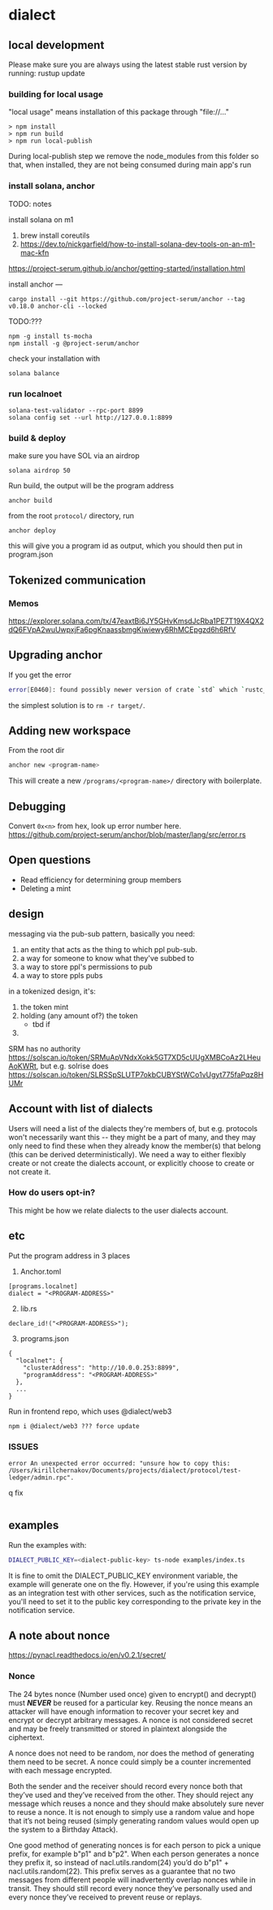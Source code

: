 # dialect

## local development

Please make sure you are always using the latest stable rust version by running: rustup update

### building for local usage

"local usage" means installation of this package through "file://..."

```
> npm install
> npm run build
> npm run local-publish
```

During local-publish step we remove the node_modules from this folder so that, when installed, they are not being consumed during main app's run

### install solana, anchor

TODO: notes

install solana on m1

1. brew install coreutils
2. https://dev.to/nickgarfield/how-to-install-solana-dev-tools-on-an-m1-mac-kfn

https://project-serum.github.io/anchor/getting-started/installation.html

install anchor —

```
cargo install --git https://github.com/project-serum/anchor --tag v0.18.0 anchor-cli --locked
```

TODO:???

```
npm -g install ts-mocha
npm install -g @project-serum/anchor
```

check your installation with

```
solana balance
```

### run localnoet

```
solana-test-validator --rpc-port 8899
solana config set --url http://127.0.0.1:8899
```

### build & deploy

make sure you have SOL via an airdrop

```
solana airdrop 50
```

Run build, the output will be the program address

```
anchor build
```

from the root `protocol/` directory, run

```
anchor deploy
```

this will give you a program id as output, which you should then put in program.json

## Tokenized communication

### Memos

https://explorer.solana.com/tx/47eaxtBi6JY5GHvKmsdJcRba1PE7T19X4QX2dQ6FVpA2wuUwpxjFa6pgKnaassbmgKiwiewy6RhMCEpgzd6h6RfV

## Upgrading anchor

If you get the error

```bash
error[E0460]: found possibly newer version of crate `std` which `rustc_version` depends on
```

the simplest solution is to `rm -r target/`.

## Adding new workspace

From the root dir

```bash
anchor new <program-name>
```

This will create a new `/programs/<program-name>/` directory with boilerplate.

## Debugging

Convert `0x<n>` from hex, look up error number here. https://github.com/project-serum/anchor/blob/master/lang/src/error.rs

## Open questions

- Read efficiency for determining group members
- Deleting a mint

## design

messaging via the pub-sub pattern, basically you need:

1. an entity that acts as the thing to which ppl pub-sub.
2. a way for someone to know what they've subbed to
3. a way to store ppl's permissions to pub
4. a way to store ppls pubs

in a tokenized design, it's:

1. the token mint
2. holding (any amount of?) the token
   - tbd if
3.

SRM has no authority https://solscan.io/token/SRMuApVNdxXokk5GT7XD5cUUgXMBCoAz2LHeuAoKWRt, but e.g. solrise does https://solscan.io/token/SLRSSpSLUTP7okbCUBYStWCo1vUgyt775faPqz8HUMr

## Account with list of dialects

Users will need a list of the dialects they're members of, but e.g. protocols won't necessarily want this -- they might be a part of many, and they may only need to find these when they already know the member(s) that belong (this can be derived deterministically). We need a way to either flexibly create or not create the dialects account, or explicitly choose to create or not create it.

### How do users opt-in?

This might be how we relate dialects to the user dialects account.

## etc

Put the program address in 3 places

1. Anchor.toml

```
[programs.localnet]
dialect = "<PROGRAM-ADDRESS>"
```

2. lib.rs

```
declare_id!("<PROGRAM-ADDRESS>");
```

3. programs.json

```
{
  "localnet": {
    "clusterAddress": "http://10.0.0.253:8899",
    "programAddress": "<PROGRAM-ADDRESS>"
  },
  ...
}
```

Run in frontend repo, which uses @dialect/web3

```
npm i @dialect/web3 ??? force update
```

### ISSUES

```
error An unexpected error occurred: "unsure how to copy this: /Users/kirillchernakov/Documents/projects/dialect/protocol/test-ledger/admin.rpc".
```

q fix

```

```

## examples

Run the examples with:

```bash
DIALECT_PUBLIC_KEY=<dialect-public-key> ts-node examples/index.ts
```

It is fine to omit the DIALECT_PUBLIC_KEY environment variable, the example will generate one on the fly. However, if you're using this example as an integration test with other services, such as the notification service, you'll need to set it to the public key corresponding to the private key in the notification service.

## A note about nonce
https://pynacl.readthedocs.io/en/v0.2.1/secret/

### Nonce
The 24 bytes nonce (Number used once) given to encrypt() and decrypt() must ***NEVER*** be reused for a particular key.
Reusing the nonce means an attacker will have enough information to recover your secret key and encrypt or decrypt arbitrary messages.
A nonce is not considered secret and may be freely transmitted or stored in plaintext alongside the ciphertext.

A nonce does not need to be random, nor does the method of generating them need to be secret.
A nonce could simply be a counter incremented with each message encrypted.

Both the sender and the receiver should record every nonce both that they’ve used and they’ve received from the other.
They should reject any message which reuses a nonce and they should make absolutely sure never to reuse a nonce.
It is not enough to simply use a random value and hope that it’s not being reused (simply generating random values would open up the system to a Birthday Attack).

One good method of generating nonces is for each person to pick a unique prefix, for example b"p1" and b"p2". When each person generates a nonce they prefix it, so instead of nacl.utils.random(24) you’d do b"p1" + nacl.utils.random(22). This prefix serves as a guarantee that no two messages from different people will inadvertently overlap nonces while in transit. They should still record every nonce they’ve personally used and every nonce they’ve received to prevent reuse or replays.
